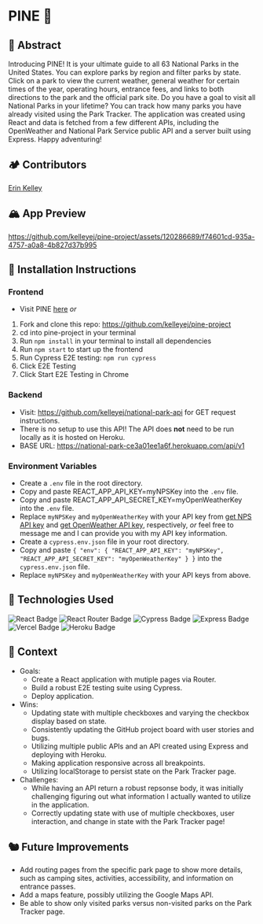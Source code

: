 # PINE 🌲

## 🐻 Abstract
Introducing PINE! It is your ultimate guide to all 63 National Parks in the United States. You can explore parks by region and filter parks by state. Click on a park to view the current weather, general weather for certain times of the year, operating hours, entrance fees, and links to both directions to the park and the official park site. Do you have a goal to visit all National Parks in your lifetime? You can track how many parks you have already visited using the Park Tracker. The application was created using React and data is fetched from a few different APIs, including the OpenWeather and National Park Service public API and a server built using Express. Happy adventuring! 

## 🏕️ Contributors 
[Erin Kelley](https://github.com/kelleyej)

## 🏔️ App Preview 
https://github.com/kelleyej/pine-project/assets/120286689/f74601cd-935a-4757-a0a8-4b827d37b995

## 🦌 Installation Instructions
### **Frontend**
  - Visit PINE [here](https://pine-project.vercel.app) *or*
1. Fork and clone this repo: https://github.com/kelleyej/pine-project
2. cd into pine-project in your terminal
3. Run `npm install` in your terminal to install all dependencies
4. Run `npm start` to start up the frontend
5. Run Cypress E2E testing: `npm run cypress`
6. Click E2E Testing
7. Click Start E2E Testing in Chrome

### **Backend**
   - Visit: https://github.com/kelleyej/national-park-api for GET request instructions. 
   - There is no setup to use this API! The API does **not** need to be run locally as it is hosted on Heroku.
   - BASE URL: https://national-park-ce3a01ee1a6f.herokuapp.com/api/v1

### **Environment Variables**
- Create a `.env` file in the root directory.
- Copy and paste REACT_APP_API_KEY=myNPSKey into the `.env` file. 
- Copy and paste REACT_APP_API_SECRET_KEY=myOpenWeatherKey into the `.env` file. 
- Replace `myNPSKey` and `myOpenWeatherKey` with your API key from [get NPS API key](https://www.nps.gov/subjects/developer/get-started.htm) and [get OpenWeather API key](https://openweathermap.org/current), respectively, *or* feel free to message me and I can provide you with my API key information.
- Create a `cypress.env.json` file in your root directory.
- Copy and paste `{ "env": { "REACT_APP_API_KEY": "myNPSKey", "REACT_APP_API_SECRET_KEY": "myOpenWeatherKey" } }` into the `cypress.env.json` file. 
- Replace `myNPSKey` and `myOpenWeatherKey` with your API keys from above. 

## 🫎 Technologies Used 
![React Badge](https://img.shields.io/badge/React-61DAFB?logo=react&logoColor=000&style=flat) ![React Router Badge](https://img.shields.io/badge/React%20Router-CA4245?logo=reactrouter&logoColor=fff&style=flat) ![Cypress Badge](https://img.shields.io/badge/Cypress-69D3A7?logo=cypress&logoColor=fff&style=flat) ![Express Badge](https://img.shields.io/badge/Express-000?logo=express&logoColor=fff&style=flat) ![Vercel Badge](https://img.shields.io/badge/Vercel-000?logo=vercel&logoColor=fff&style=flat) ![Heroku Badge](https://img.shields.io/badge/Heroku-430098?logo=heroku&logoColor=fff&style=flat)

## 🌵 Context 
- Goals:
  - Create a React application with mutiple pages via Router.
  - Build a robust E2E testing suite using Cypress.
  - Deploy application. 
- Wins:
  - Updating state with multiple checkboxes and varying the checkbox display based on state.
  - Consistently updating the GitHub project board with user stories and bugs.
  - Utilizing multiple public APIs and an API created using Express and deploying with Heroku.
  - Making application responsive across all breakpoints.
  - Utilizing localStorage to persist state on the Park Tracker page. 
- Challenges:
  - While having an API return a robust repsonse body, it was initially challenging figuring out what information I actually wanted to utilize in the application.
  - Correctly updating state with use of multiple checkboxes, user interaction, and change in state with the Park Tracker page!
    
## 🐿️ Future Improvements 
- Add routing pages from the specific park page to show more details, such as camping sites, activities, accessibility, and information on entrance passes.
- Add a maps feature, possibly utilizing the Google Maps API.
- Be able to show only visited parks versus non-visited parks on the Park Tracker page. 
